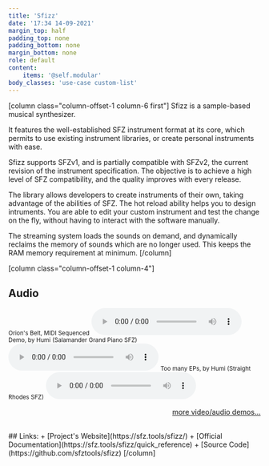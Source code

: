```yaml
---
title: 'Sfizz'
date: '17:34 14-09-2021'
margin_top: half
padding_top: none
padding_bottom: none
margin_bottom: none
role: default
content:
    items: '@self.modular'
body_classes: 'use-case custom-list'
---
```

[column class="column-offset-1 column-6 first"]
Sfizz is a sample-based musical synthesizer. 

It features the well-established SFZ instrument format at its core, which permits to use existing instrument libraries, or create personal instruments with ease.

Sfizz supports SFZv1, and is partially compatible with SFZv2, the current revision of the instrument specification. The objective is to achieve a high level of SFZ compatibility, and the quality improves with every release.

The library allows developers to create instruments of their own, taking advantage of the abilities of SFZ. The hot reload ability helps you to design intruments. You are able to edit your custom instrument and test the change on the fly, without having to interact with the software manually.

The streaming system loads the sounds on demand, and dynamically reclaims the memory of sounds which are no longer used. This keeps the RAM memory requirement at minimum.
[/column]

[column class="column-offset-1 column-4"]
## Audio
<small>Orion's Belt, MIDI Sequenced</small>
![Orion's Belt, MIDI Sequenced](OrionsBelt.ogg)
<small>Demo, by Humi (Salamander Grand Piano SFZ)</small>
![SalamanderGrandPianoDemoByHumi.mp3](SalamanderGrandPianoDemoByHumi.mp3)
<small>Too many EPs, by Humi (Straight Rhodes SFZ)</small>
![RhodesHammondByHumi.mp3](RhodesHammondByHumi.mp3)
<br>
<p align="right">
 <a href="https://wiki.zynthian.org/index.php/Zynthian_Sound_Demos" target="_blank">more video/audio demos...</a>
</p>
<br>
## Links:
+ [Project's Website](https://sfz.tools/sfizz/)
+ [Official Documentation](https://sfz.tools/sfizz/quick_reference)
+ [Source Code](https://github.com/sfztools/sfizz)
[/column]

